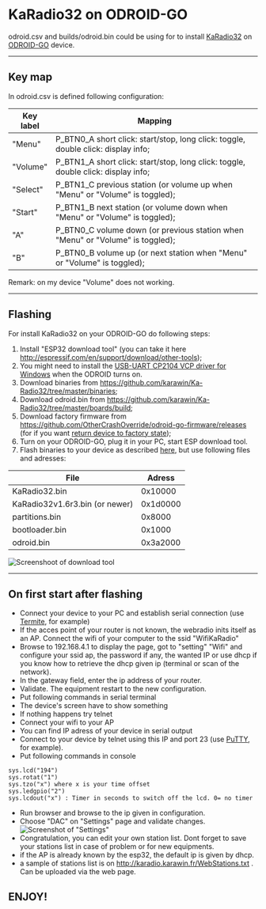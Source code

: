 # KaRadio32 on ODROID-GO

odroid.csv and builds/odroid.bin could be using for to install [KaRadio32](https://github.com/karawin/Ka-Radio32) on [ODROID-GO](https://www.hardkernel.com/shop/odroid-go/) device.

---------------
Key map
---------------
In odroid.csv is defined following configuration:

Key label    | Mapping
-------------|----------------------------------------------------------------------------------
"Menu"       | P_BTN0_A short click: start/stop, long click: toggle, double click: display info;
"Volume"     | P_BTN1_A short click: start/stop, long click: toggle, double click: display info;
"Select"     | P_BTN1_C previous station (or volume up when "Menu" or "Volume" is toggled);
"Start"      | P_BTN1_B next station (or volume down when "Menu" or "Volume" is toggled);
"A"          | P_BTN0_C volume down (or previous station when "Menu" or "Volume" is toggled);
"B"          | P_BTN0_B volume up (or next station when "Menu" or "Volume" is toggled);

Remark: on my device "Volume" does not working.

----------------
Flashing
----------------
For install KaRadio32 on your ODROID-GO do following steps:
1. Install "ESP32 download tool" (you can take it here <http://espressif.com/en/support/download/other-tools>);
2. You might need to install the [USB-UART CP2104 VCP driver for Windows](https://www.silabs.com/products/development-tools/software/usb-to-uart-bridge-vcp-drivers) when the ODROID turns on.
3. Download binaries from <https://github.com/karawin/Ka-Radio32/tree/master/binaries>;
4. Download odroid.bin from <https://github.com/karawin/Ka-Radio32/tree/master/boards/build>;
5. Download factory firmware from <https://github.com/OtherCrashOverride/odroid-go-firmware/releases> (for if you want [return device to factory state](https://wiki.odroid.com/odroid_go/firmware_update));
6. Turn on your ODROID-GO, plug it in your PC, start ESP download tool.
7. Flash binaries to your device as described [here](https://wiki.odroid.com/odroid_go/firmware_update), but use following files and adresses:

File                           | Adress
-------------------------------|---------
KaRadio32.bin                  | 0x10000
KaRadio32v1.6r3.bin (or newer) | 0x1d0000
partitions.bin                 | 0x8000
bootloader.bin                 | 0x1000
odroid.bin                     | 0x3a2000

![Screenshoot of download tool](https://github.com/pepelnyy/KaRadio32-on-ODROID-GO/raw/master/Images/Screenshot%20of%20ESP32%20DOWNLOAD%20TOOL.png)

----------------
On first start after flashing
----------------

- Connect your device to your PC and establish serial connection (use [Termite](https://www.compuphase.com/software_termite.htm), for example)
- If the acces point of your router is not known, the webradio inits itself as an AP. Connect the wifi of your computer to the ssid "WifiKaRadio"  
- Browse to 192.168.4.1 to display the page, got to "setting" "Wifi" and configure your ssid ap, the password if any, the wanted IP or use dhcp if you know how to retrieve the dhcp given ip (terminal or scan of the network).
- In the gateway field, enter the ip address of your router.
- Validate. The equipment restart to the new configuration.
- Put following commands in serial terminal
- The device's screen have to show something
- If nothing happens try telnet
- Connect your wifi to your AP
- You can find IP adress of your device in serial output
- Connect to your device by telnet using this IP and port 23 (use [PuTTY](https://www.chiark.greenend.org.uk/~sgtatham/putty/latest.html), for example).
- Put following commands in console

```
sys.lcd("194")
sys.rotat("1")
sys.tzo("x") where x is your time offset
sys.ledgpio("2")
sys.lcdout("x")	: Timer in seconds to switch off the lcd. 0= no timer
```

- Run browser and browse to the ip given in configuration.
- Choose "DAC" on "Settings" page and validate changes.
![Screenshot of "Settings"](https://github.com/pepelnyy/KaRadio32-on-ODROID-GO/raw/master/Images/WebPage.png)
- Congratulation, you can edit your own station list. Dont forget to save your stations list in case of problem or for new equipments.
- if the AP is already known by the esp32, the default ip is given by dhcp.
- a sample of stations list is on http://karadio.karawin.fr/WebStations.txt . Can be uploaded via the web page.

## ENJOY!

